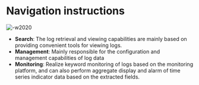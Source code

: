# Navigation instructions

![-w2020](media/15774215010910.jpg)

* **Search**: The log retrieval and viewing capabilities are mainly based on providing convenient tools for viewing logs.
* **Management**: Mainly responsible for the configuration and management capabilities of log data
* **Monitoring**: Realize keyword monitoring of logs based on the monitoring platform, and can also perform aggregate display and alarm of time series indicator data based on the extracted fields.
